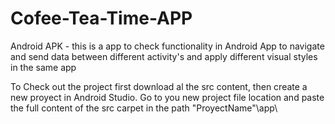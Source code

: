 # Cofee-Tea-Time-APP
Android APK - this is a app to check functionality in Android App to navigate and send data between different activity's and apply different visual styles in the same app

To Check out the project first download al the src content, then create a new proyect in Android Studio. Go to you new project file location and paste the full content of 
the src carpet in the path "ProyectName"\app\
